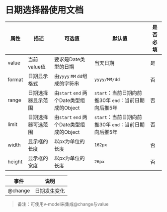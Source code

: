 # 日期选择器使用文档

| 属性     | 描述                    | 可选值                              | 默认值                                | 是否必填 |
| ------ | --------------------- | -------------------------------- | ---------------------------------- | ---- |
| value  | 当前value值              | 要求是Date类型的日期                     | 当天日期                               | 是    |
| format | 日期显示格式                | 由`yyyy` `MM` `dd`组成的字符串          | `yyyy/MM/dd`                       | 否    |
| range  | 日期选择器显示范围             | 由`start` `end` 两个Date类型组成的Object | `start`：当前日期向前推30年 `end`：当前日期向后推5年 | 否    |
| limit  | 日期选择器可选范围             | 由`start` `end` 两个Date类型组成的Object | `start`：当前日期向前推30年 `end`：当前日期向后推5年 | 否    |
| width  | 显示框的长度                | 以px为单位的长度                        | `162px`                            | 否    |
| height | 显示框的宽度                | 以px为单位的长度                        | `26px`                             | 否    |

| 事件      | 说明     |
| ------- | ------ |
| @change | 日期发生变化 |

> 备注：可使用v-model来集成@change与value